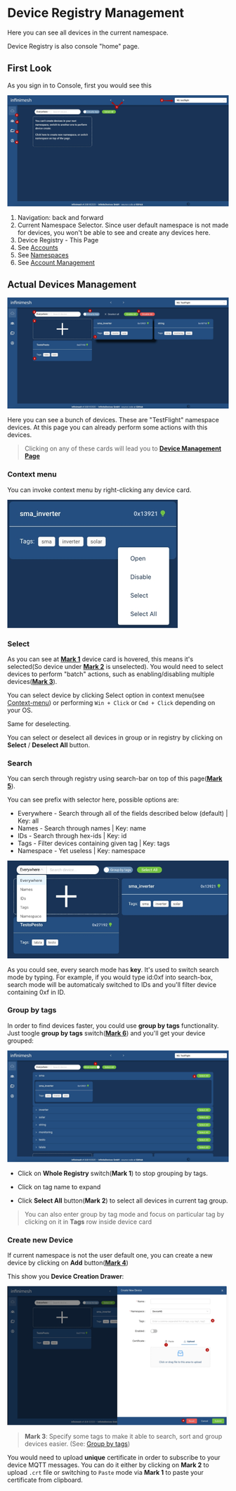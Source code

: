 # Device Registry Management

Here you can see all devices in the current namespace.

Device Registry is also console "home" page.

## First Look

As you sign in to Console, first you would see this

![Tabs](Images/device-registry/initial.jpg?raw=true)

1. Navigation: back and forward
2. Current Namespace Selector. Since user default namespace is not made for devices, you won't be able to see and create any devices here.
3. Device Registry - This Page
4. See [Accounts](UI/Accounts-Management-Page.md)
5. See [Namespaces](UI/Namespaces-Management-Page.md)
6. See [Account Management](UI/Current-User-Management.md)

## Actual Devices Management

![Tabs](Images/device-registry/selected.jpg?raw=true)

Here you can see a bunch of devices. These are "TestFlight" namespace devices.
At this page you can already perform some actions with this devices.

> Clicking on any of these cards will lead you to [**Device Management Page**](UI/Device-Management-Page.md)

### Context menu

You can invoke context menu by right-clicking any device card.

![Tabs](Images/device-registry/context-menu.jpg?raw=true)

### Select

As you can see at [**Mark 1**](#device-registry-management-page) device card is hovered, this means it's selected(So device under [**Mark 2**](#device-registry-management-page) is unselected).
You would need to select devices to perform "batch" actions, such as enabling/disabling multiple devices([**Mark 3**](#device-registry-management-page)).

You can select device by clicking Select option in context menu(see [Context-menu](#context-menu)) or performing `Win + Click` or `Cmd + Click` depending on your OS.

Same for deselecting.

You can select or deselect all devices in group or in registry by clicking on **Select** / **Deselect All** button.

### Search

You can serch through registry using search-bar on top of this page([**Mark 5**](#device-registry-management-page)).

You can see prefix with selector here, possible options are:

* Everywhere - Search through all of the fields described below (default) | Key: all
* Names - Search through names | Key: name
* IDs - Search through hex-ids | Key: id
* Tags -  Filter devices containing given tag | Key: tags
* Namespace - Yet useless | Key: namespace

![Tabs](Images/device-registry/search.jpg?raw=true)

As you could see, every search mode has **key**.
It's used to switch search mode by typing. For example, if you would type id:0xf into search-box, search mode will be automaticaly switched to IDs and you'll filter device containing 0xf in ID.

### Group by tags

In order to find devices faster, you could use **group by tags** functionality.
Just toogle **group by tags** switch([**Mark 6**](#device-registry-management-page)) and you'll get your device grouped:

![Tabs](Images/device-registry/grouped.jpg?raw=true)

* Click on **Whole Registry** switch(**Mark 1**) to stop grouping by tags.

* Click on tag name to expand

* Click **Select All** button(**Mark 2**) to select all devices in current tag group.

> You can also enter group by tag mode and focus on particular tag by clicking on it in **Tags** row inside device card

### Create new Device

If current namespace is not the user default one, you can create a new device by clicking on **Add** button([**Mark 4**](#actual-devices-management))

This show you **Device Creation Drawer**:

![Tabs](Images/device-registry/create-device-drawer.jpg?raw=true)

> **Mark 3**: Specify some tags to make it able to search, sort and group devices easier. (See: [Group by tags](#group-by-tags))

You would need to upload **unique** certificate in order to subscribe to your device MQTT messages.
You can do it either by clicking on **Mark 2** to upload `.crt` file or switching to `Paste` mode via **Mark 1** to paste your certificate from clipboard.